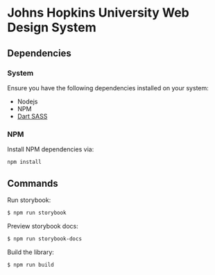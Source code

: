 # Johns Hopkins University Web Design System

## Dependencies

### System

Ensure you have the following dependencies installed on your system:

* Nodejs
* NPM
* [Dart SASS](https://github.com/sass/dart-sass)

### NPM

Install NPM dependencies via:
```shell
npm install
```

## Commands

Run storybook:

```bash
$ npm run storybook
```

Preview storybook docs:

```bash
$ npm run storybook-docs
```

Build the library:

```bash
$ npm run build
```

